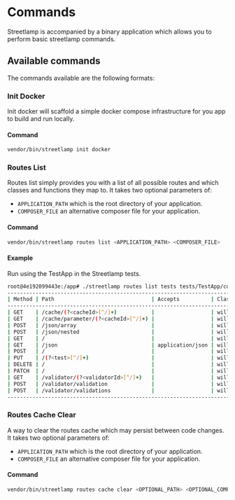 # Commands

Streetlamp is accompanied by a binary application which allows you to perform basic streetlamp commands.

## Available commands

The commands available are the following formats:

### Init Docker

Init docker will scaffold a simple docker compose infrastructure for you app to build and run locally.

#### Command

```bash
vendor/bin/streetlamp init docker
```

### Routes List

Routes list simply provides you with a list of all possible routes and which classes and functions they map to.
It takes two optional parameters of:
- `APPLICATION_PATH` which is the root directory of your application.
- `COMPOSER_FILE` an alternative composer file for your application.

#### Command

```bash
vendor/bin/streetlamp routes list <APPLICATION_PATH> <COMPOSER_FILE>
```

#### Example

Run using the TestApp in the Streetlamp tests.

```bash
root@4e192099443e:/app# ./streetlamp routes list tests tests/TestApp/composer.test.json
-------------------------------------------------------------------------------------------------------------------------------------------------------------------------------------
| Method | Path                               | Accepts          | Class                                                                   | Function                               |
-------------------------------------------------------------------------------------------------------------------------------------------------------------------------------------
| GET    | /cache/(?<cacheId>[^/]+)           |                  | willitscale\StreetlampTests\TestApp\Controllers\CacheTestController     | simpleGetWithCacheRule                 |
| GET    | /cache/parameter/(?<cacheId>[^/]+) |                  | willitscale\StreetlampTests\TestApp\Controllers\CacheTestController     | simpleGetWithParameterCacheRule        |
| POST   | /json/array                        |                  | willitscale\StreetlampTests\TestApp\Controllers\JsonTestController      | mapJsonArray                           |
| POST   | /json/nested                       |                  | willitscale\StreetlampTests\TestApp\Controllers\JsonTestController      | mapNestedJsonArray                     |
| GET    | /                                  |                  | willitscale\StreetlampTests\TestApp\Controllers\TestController          | simpleGet                              |
| GET    | /json                              | application/json | willitscale\StreetlampTests\TestApp\Controllers\TestController          | simpleGetThatAcceptsJsonOnly           |
| POST   | /                                  |                  | willitscale\StreetlampTests\TestApp\Controllers\TestController          | simplePost                             |
| PUT    | /(?<test>[^/]+)                    |                  | willitscale\StreetlampTests\TestApp\Controllers\TestController          | simplePut                              |
| DELETE | /                                  |                  | willitscale\StreetlampTests\TestApp\Controllers\TestController          | simpleDelete                           |
| PATCH  | /                                  |                  | willitscale\StreetlampTests\TestApp\Controllers\TestController          | simplePatch                            |
| GET    | /validator/(?<validatorId>[^/]+)   |                  | willitscale\StreetlampTests\TestApp\Controllers\ValidatorTestController | simpleGetWithPathParameterAndValidator |
| POST   | /validator/validation              |                  | willitscale\StreetlampTests\TestApp\Controllers\ValidatorTestController | validateSingleInput                    |
| POST   | /validator/validations             |                  | willitscale\StreetlampTests\TestApp\Controllers\ValidatorTestController | validateMultipleInputs                 |
-------------------------------------------------------------------------------------------------------------------------------------------------------------------------------------
```

### Routes Cache Clear

A way to clear the routes cache which may persist between code changes.
It takes two optional parameters of:
- `APPLICATION_PATH` which is the root directory of your application.
- `COMPOSER_FILE` an alternative composer file for your application.

#### Command

```bash
vendor/bin/streetlamp routes cache clear <OPTIONAL_PATH> <OPTIONAL_COMPOSER_FILE>
```

